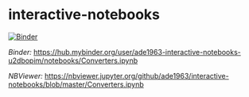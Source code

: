 # interactive-notebooks
[![Binder](https://mybinder.org/badge.svg)](https://mybinder.org/v2/gh/ade1963-interactive-notebooks/master?urlpath=apps%2FConverters.ipynb)

*Binder:*
https://hub.mybinder.org/user/ade1963-interactive-notebooks-u2dbopim/notebooks/Converters.ipynb

*NBViewer:*
https://nbviewer.jupyter.org/github/ade1963/interactive-notebooks/blob/master/Converters.ipynb
